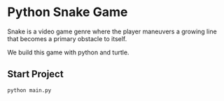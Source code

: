 # Python Snake Game
Snake is a video game genre where the player maneuvers a growing line that becomes a primary obstacle to itself. 

We build this game with python and turtle.

## Start Project
```bash
python main.py

